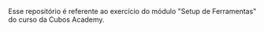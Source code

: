 Esse repositório é referente ao exercício do módulo "Setup de Ferramentas" do curso da Cubos Academy.
